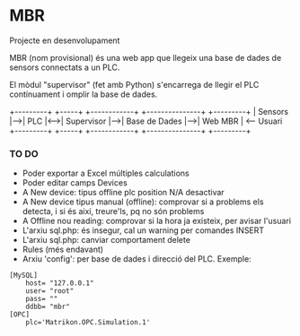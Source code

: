 # MBR

Projecte en desenvolupament

MBR (nom provisional) és una web app que llegeix una base de dades de sensors connectats a un PLC.

El mòdul "supervisor" (fet amb Python) s'encarrega de llegir el PLC contínuament i omplir la base de dades.

 +---------+   +-----+    +------------+   +---------------+   +---------+
 | Sensors |-->| PLC |<-->| Supervisor |-->| Base de Dades |-->| Web MBR | <-- Usuari
 +---------+   +-----+    +------------+   +---------------+   +---------+


### TO DO
* Poder exportar a Excel múltiples calculations
* Poder editar camps Devices
* A New device: tipus offline plc position N/A desactivar
* A New device tipus manual (offline): comprovar si a problems els detecta, i si és així, treure'ls, pq no són problems
* A Offline nou reading: comprovar si la hora ja existeix, per avisar l'usuari
* L'arxiu sql.php: és insegur, cal un warning per comandes INSERT
* L'arxiu sql.php: canviar comportament delete
* Rules	(més endavant)
* Arxiu 'config': per base de dades i direcció del PLC. Exemple:

```
[MySQL]
	host= "127.0.0.1"
	user= "root"
	pass= ""
	ddbb= "mbr"
[OPC]
	plc='Matrikon.OPC.Simulation.1'
```
